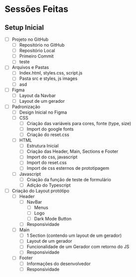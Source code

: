 # Sessões Feitas

## Setup Inicial
- [ ] Projeto no GitHub
	- [ ] Repositório no GitHub
	- [ ] Repositório Local
	- [ ] Primeiro Commit
	- [ ] teste
- [ ] Arquivos e Pastas
	- [ ] Index.html, styles.css, script.js
	- [ ] Pasta src e styles, js images
	- [ ] asd
- [ ] Figma
	- [ ] Layout da Navbar
	- [ ] Layout de um gerador
- [ ] Padronização
	- [ ] Design Inicial no Figma
	- [ ] CSS
		- [ ] Criação das variáveis para cores, fonte (type, size)
		- [ ] Import do google fonts
		- [ ] Criação do reset.css
	- [ ] HTML 
		- [ ] Estrutura Inicial
		- [ ] Criação das Header, Main, Sections e Footer
		- [ ] Import do css, javascript
		- [ ] Import do reset.css
		- [ ] Import de css esternos de prototipagem
	- [ ] Javascript
		- [ ] Criação da função de teste de formulário
		- [ ] Adição do Typescript
- [ ] Criação do Layout protótipo 
	- [ ] Header
		- [ ] NavBar
			- [ ] Menus
			- [ ] Logo
			- [ ] Dark Mode Button
		- [ ] Responsividade
	- [ ] Main
		- [ ] 1 Section (contendo um layout de um gerador) 
		- [ ] Layout de um gerador
		- [ ] Funcionalidade de um Gerador com retorno do JS
		- [ ] Responsividade
	- [ ] Footer
		- [ ] Informações do desenvolvedor
		- [ ] Responsividade 
